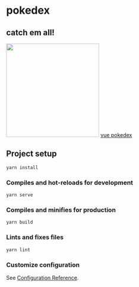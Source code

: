 # pokedex

## catch em all!

<img width="250" src="https://data.whicdn.com/images/227524392/original.gif"/>
<a href="http://vue-pokedex.s3-website-us-east-1.amazonaws.com/#/" target="_blank">vue pokedex</a>

## Project setup
```
yarn install
```

### Compiles and hot-reloads for development
```
yarn serve
```

### Compiles and minifies for production
```
yarn build
```

### Lints and fixes files
```
yarn lint
```

### Customize configuration
See [Configuration Reference](https://cli.vuejs.org/config/).
